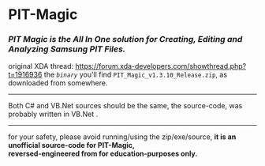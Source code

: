 <h1>PIT-Magic</h1>

<h3><em>PIT Magic is the All In One solution for Creating, Editing and Analyzing Samsung PIT Files.</em></h3>

original XDA thread: https://forum.xda-developers.com/showthread.php?t=1916936
the <code>_binary_</code> you'll find <code>PIT_Magic_v1.3.10_Release.zip</code>, as downloaded from somewhere.

<hr/>

Both C# and VB.Net sources should be the same,
the source-code, was probably written in VB.Net .

<hr/>

for your safety, please avoid running/using the zip/exe/source,
<strong>it is an unofficial source-code for PIT-Magic,<br/>reversed-engineered from for education-purposes only.</strong>